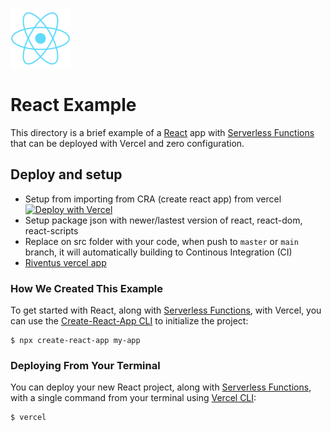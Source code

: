 ![React Logo](https://github.com/vercel/vercel/blob/master/packages/frameworks/logos/react.svg)

# React Example

This directory is a brief example of a [React](https://reactjs.org/) app with [Serverless Functions](https://vercel.com/docs/v2/serverless-functions/introduction) that can be deployed with Vercel and zero configuration.

## Deploy and setup
- Setup from importing from CRA (create react app) from vercel
[![Deploy with Vercel](https://vercel.com/button)](https://vercel.com/import/project?template=https://github.com/vercel/vercel/tree/master/examples/create-react-app-functions)
- Setup package json with newer/lastest version of react, react-dom, react-scripts
- Replace on src folder with your code, when push to `master` or `main` branch, it will automatically building to Continous Integration (CI)
- [Riventus vercel app](https://riventus.vercel.app)
<!-- ## Deploy Your Own
Deploy your own React project, along with Serverless Functions, with Vercel.
_Live Example: https://create-react-app.now-examples.now.sh/_ -->

### How We Created This Example

To get started with React, along with [Serverless Functions](https://vercel.com/docs/v2/serverless-functions/introduction), with Vercel, you can use the [Create-React-App CLI](https://reactjs.org/docs/create-a-new-react-app.html#create-react-app) to initialize the project:

```shell
$ npx create-react-app my-app
```

### Deploying From Your Terminal

You can deploy your new React project, along with [Serverless Functions](https://vercel.com/docs/v2/serverless-functions/introduction), with a single command from your terminal using [Vercel CLI](https://vercel.com/download):

```shell
$ vercel
```
